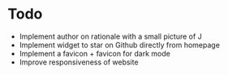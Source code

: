 # Todo

* Implement author on rationale with a small picture of J
* Implement widget to star on Github directly from homepage
* Implement a favicon + favicon for dark mode
* Improve responsiveness of website
